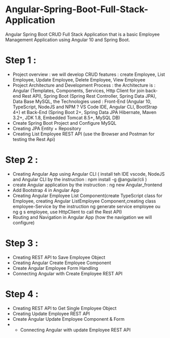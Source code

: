 # Angular-Spring-Boot-Full-Stack-Application

Angular Spring Boot CRUD Full Stack Application that is a basic Employee Management Application using Angular 10 and Spring Boot.

# Step 1 :

- Project overview : we will develop CRUD features : create Employee, List Employee, Update Employee, Delete Employee, View Employee
- Project Architecture and Development Process : the Architecture is : Angular (Templates, Components, Services, Http Client for join back-end Rest API), Spring Boot (Spring Rest Controller, Spring Data JPA), Data Base MySQL, the Technologies used : Front-End (Angular 10, TypeScript, NodeJS and NPM ? VS Code IDE, Angular CLI, BootStrap 4+) et Back-End (Spring Boot 2+, Spring Data JPA Hibernate, Maven 3.2+, JDK 1.8, Embedded Tomcat 8.5+, MySQL DB)
- Create Spring Boot Project and Configure MySQL
- Creating JPA Entity + Repository
- Creating List Employee REST API (use the Browser and Postman for testing the Rest Api)

# Step 2 :

- Creating Angular App using Angular CLI ( install teh IDE vscode, NodeJS and Angular CLI by the instruction : npm install -g @angular/cli )
- create Angular application by the instruction : ng new Angular_frontend
- Add Bootstrap 4 in Angular App
- Creating Angular Employee List Component(create TypeScript class for Employee, creating Angular ListEmployee Component,creating class employee-Service by the instruction ng generate service employee ou ng g s employee, use HttpClient to call the Rest API)
- Routing and Navigation in Angular App (how the navigation we will configure)

# Step 3 :

- Creating REST API to Save Employee Object
- Creating Angular Create Employee Component
- Create Angular Employee Form Handling
- Connecting Angular with Create Employee REST API

# Step 4 :

- Creating REST API to Get Single Employee Object
- Creating Update Employee REST API
- Create Angular Update Employee Component & Form
- - Connecting Angular with update Employee REST API
